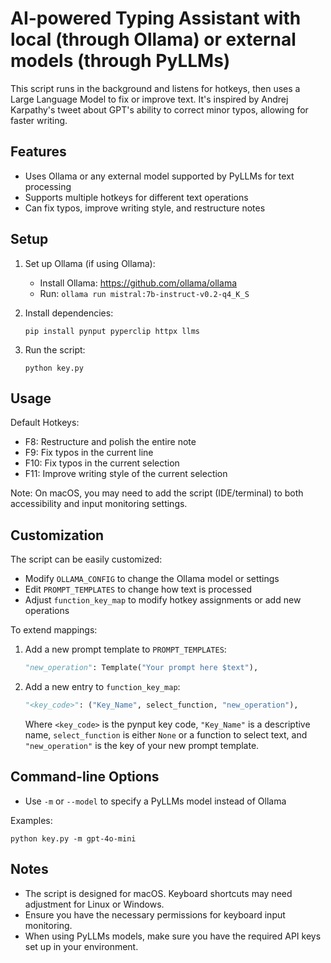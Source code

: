 # AI-powered Typing Assistant with local (through Ollama) or external models (through PyLLMs)

This script runs in the background and listens for hotkeys, then uses a Large Language Model to fix or improve text. It's inspired by Andrej Karpathy's tweet about GPT's ability to correct minor typos, allowing for faster writing.

## Features

- Uses Ollama or any external model supported by PyLLMs for text processing
- Supports multiple hotkeys for different text operations
- Can fix typos, improve writing style, and restructure notes

## Setup

1. Set up Ollama (if using Ollama):
   - Install Ollama: https://github.com/ollama/ollama
   - Run: `ollama run mistral:7b-instruct-v0.2-q4_K_S`

2. Install dependencies:
   ```
   pip install pynput pyperclip httpx llms
   ```

3. Run the script:
   ```
   python key.py
   ```

## Usage

Default Hotkeys:
- F8: Restructure and polish the entire note
- F9: Fix typos in the current line
- F10: Fix typos in the current selection
- F11: Improve writing style of the current selection

Note: On macOS, you may need to add the script (IDE/terminal) to both accessibility and input monitoring settings.

## Customization

The script can be easily customized:
- Modify `OLLAMA_CONFIG` to change the Ollama model or settings
- Edit `PROMPT_TEMPLATES` to change how text is processed
- Adjust `function_key_map` to modify hotkey assignments or add new operations

To extend mappings:
1. Add a new prompt template to `PROMPT_TEMPLATES`:
   ```python
   "new_operation": Template("Your prompt here $text"),
   ```
2. Add a new entry to `function_key_map`:
   ```python
   "<key_code>": ("Key_Name", select_function, "new_operation"),
   ```
   Where `<key_code>` is the pynput key code, `"Key_Name"` is a descriptive name,
   `select_function` is either `None` or a function to select text, and
   `"new_operation"` is the key of your new prompt template.

## Command-line Options

- Use `-m` or `--model` to specify a PyLLMs model instead of Ollama

Examples:
```
python key.py -m gpt-4o-mini
```

## Notes

- The script is designed for macOS. Keyboard shortcuts may need adjustment for Linux or Windows.
- Ensure you have the necessary permissions for keyboard input monitoring.
- When using PyLLMs models, make sure you have the required API keys set up in your environment.
